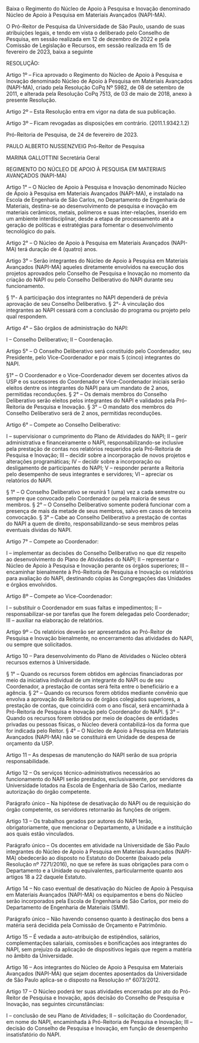 Baixa o Regimento do Núcleo de Apoio à Pesquisa e Inovação denominado Núcleo de Apoio à Pesquisa em Materiais Avançados (NAPI-MA).

O Pró-Reitor de Pesquisa da Universidade de São Paulo, usando de suas atribuições legais, e tendo em vista o deliberado pelo Conselho de Pesquisa, em sessão realizada em 12 de dezembro de 2022 e pela Comissão de Legislação e Recursos, em sessão realizada em 15 de fevereiro de 2023, baixa a seguinte

RESOLUÇÃO:

Artigo 1º – Fica aprovado o Regimento do Núcleo de Apoio à Pesquisa e Inovação denominado Núcleo de Apoio à Pesquisa em Materiais Avançados (NAPI-MA), criado pela Resolução CoPq Nº 5982, de 08 de setembro de 2011, e alterada pela Resolução CoPq 7513, de 03 de maio de 2018, anexo à presente Resolução.

Artigo 2º – Esta Resolução entra em vigor na data de sua publicação.

Artigo 3º – Ficam revogadas as disposições em contrário. (2011.1.9342.1.2)

Pró-Reitoria de Pesquisa, de 24 de fevereiro de 2023.

PAULO ALBERTO NUSSENZVEIG
Pró-Reitor de Pesquisa

MARINA GALLOTTINI
Secretária Geral

REGIMENTO DO NÚCLEO DE APOIO À PESQUISA EM MATERIAIS AVANÇADOS (NAPI-MA)

Artigo 1° – O Núcleo de Apoio à Pesquisa e Inovação denominado Núcleo de Apoio à Pesquisa em Materiais Avançados (NAPI-MA), e instalado na Escola de Engenharia de São Carlos, no Departamento de Engenharia de Materiais, destina-se ao desenvolvimento de pesquisa e inovação em materiais cerâmicos, metais, polímeros e suas inter-relações, inserido em um ambiente interdisciplinar, desde a etapa de processamento até a geração de políticas e estratégias para fomentar o desenvolvimento tecnológico do país.

Artigo 2° – O Núcleo de Apoio à Pesquisa em Materiais Avançados (NAPI-MA) terá duração de 4 (quatro) anos.

Artigo 3° – Serão integrantes do Núcleo de Apoio à Pesquisa em Materiais Avançados (NAPI-MA) aqueles diretamente envolvidos na execução dos projetos aprovados pelo Conselho de Pesquisa e Inovação no momento da criação do NAPI ou pelo Conselho Deliberativo do NAPI durante seu funcionamento.

§ 1°- A participação dos integrantes no NAPI dependerá de prévia aprovação de seu Conselho Deliberativo.
§ 2°- A vinculação dos integrantes ao NAPI cessará com a conclusão do programa ou projeto pelo qual respondem.

Artigo 4° – São órgãos de administração do NAPI:

I – Conselho Deliberativo;
II – Coordenação.

Artigo 5° – O Conselho Deliberativo será constituído pelo Coordenador, seu Presidente, pelo Vice-Coordenador e por mais 5 (cinco) integrantes do NAPI.

§1° – O Coordenador e o Vice-Coordenador devem ser docentes ativos da USP e os sucessores do Coordenador e Vice-Coordenador iniciais serão eleitos dentre os integrantes do NAPI para um mandato de 2 anos, permitidas reconduções.
§ 2° – Os demais membros do Conselho Deliberativo serão eleitos pelos integrantes do NAPI e validados pela Pró-Reitoria de Pesquisa e Inovação.
§ 3° – O mandato dos membros do Conselho Deliberativo será de 2 anos, permitidas reconduções.

Artigo 6° – Compete ao Conselho Deliberativo:

I – supervisionar o cumprimento do Plano de Atividades do NAPI;
II – gerir administrativa e financeiramente o NAPI, responsabilizando-se inclusive pela prestação de contas nos relatórios requeridos pela Pró-Reitoria de Pesquisa e Inovação;
III – decidir sobre a incorporação de novos projetos e alterações programáticas;
IV – decidir sobre a incorporação ou desligamento de participantes do NAPI;
V – responder perante a Reitoria pelo desempenho de seus integrantes e servidores;
VI – apreciar os relatórios do NAPI.

§ 1° – O Conselho Deliberativo se reunirá 1 (uma) vez a cada semestre ou sempre que convocado pelo Coordenador ou pela maioria de seus membros.
§ 2° – O Conselho Deliberativo somente poderá funcionar com a presença de mais da metade de seus membros, salvo em casos de terceira convocação.
§ 3° – Cabe ao Conselho Deliberativo a prestação de contas do NAPI a quem de direito, responsabilizando-se seus membros pelas eventuais dívidas do NAPI.

Artigo 7° – Compete ao Coordenador:

I – implementar as decisões do Conselho Deliberativo no que diz respeito ao desenvolvimento do Plano de Atividades do NAPI;
II – representar o Núcleo de Apoio à Pesquisa e Inovação perante os órgãos superiores;
III – encaminhar bienalmente à Pró-Reitoria de Pesquisa e Inovação os relatórios para avaliação do NAPI, destinando cópias às Congregações das Unidades e órgãos envolvidos.

Artigo 8º – Compete ao Vice-Coordenador:

I – substituir o Coordenador em suas faltas e impedimentos;
II – responsabilizar-se por tarefas que lhe forem delegadas pelo Coordenador;
III – auxiliar na elaboração de relatórios.

Artigo 9º – Os relatórios deverão ser apresentados ao Pró-Reitor de Pesquisa e Inovação bienalmente, no encerramento das atividades do NAPI, ou sempre que solicitados.

Artigo 10 – Para desenvolvimento do Plano de Atividades o Núcleo obterá recursos externos à Universidade.

§ 1° – Quando os recursos forem obtidos em agências financiadoras por meio da iniciativa individual de um integrante do NAPI ou de seu Coordenador, a prestação de contas será feita entre o beneficiário e a agência.
§ 2° – Quando os recursos forem obtidos mediante convênio que envolva a aprovação da Reitoria ou de órgãos colegiados superiores, a prestação de contas, que coincidirá com o ano fiscal, será encaminhada à Pró-Reitoria de Pesquisa e Inovação pelo Coordenador do NAPI.
§ 3° – Quando os recursos forem obtidos por meio de doações de entidades privadas ou pessoas físicas, o Núcleo deverá contabilizá-los da forma que for indicada pelo Reitor.
§ 4° – O Núcleo de Apoio à Pesquisa em Materiais Avançados (NAPI-MA) não se constituirá em Unidade de despesa de orçamento da USP.

Artigo 11 – As despesas de manutenção do NAPI serão de sua própria responsabilidade.

Artigo 12 – Os serviços técnico-administrativos necessários ao funcionamento do NAPI serão prestados, exclusivamente, por servidores da Universidade lotados na Escola de Engenharia de São Carlos, mediante autorização do órgão competente.

Parágrafo único – Na hipótese de desativação do NAPI ou de requisição do órgão competente, os servidores retornarão às funções de origem.

Artigo 13 – Os trabalhos gerados por autores do NAPI terão, obrigatoriamente, que mencionar o Departamento, a Unidade e a instituição aos quais estão vinculados.

Parágrafo único – Os docentes em atividade na Universidade de São Paulo integrantes do Núcleo de Apoio à Pesquisa em Materiais Avançados (NAPI-MA) obedecerão ao disposto no Estatuto do Docente (baixado pela Resolução nº 7271/2016), no que se refere às suas obrigações para com o Departamento e a Unidade ou equivalentes, particularmente quanto aos artigos 18 a 22 daquele Estatuto.

Artigo 14 – No caso eventual de desativação do Núcleo de Apoio à Pesquisa em Materiais Avançados (NAPI-MA) os equipamentos e bens do Núcleo serão incorporados pela Escola de Engenharia de São Carlos, por meio do Departamento de Engenharia de Materiais (SMM).

Parágrafo único – Não havendo consenso quanto à destinação dos bens a matéria será decidida pela Comissão de Orçamento e Patrimônio.

Artigo 15 – É vedada a auto-atribuição de estipêndios, salários, complementações salariais, comissões e bonificações aos integrantes do NAPI, sem prejuízo da aplicação de dispositivos legais que regem a matéria no âmbito da Universidade.

Artigo 16 – Aos integrantes do Núcleo de Apoio à Pesquisa em Materiais Avançados (NAPI-MA) que sejam docentes aposentados da Universidade de São Paulo aplica-se o disposto na Resolução n° 6073/2012.

Artigo 17 – O Núcleo poderá ter suas atividades encerradas por ato do Pró-Reitor de Pesquisa e Inovação, após decisão do Conselho de Pesquisa e Inovação, nas seguintes circunstâncias:

I – conclusão de seu Plano de Atividades;
II – solicitação do Coordenador, em nome do NAPI, encaminhada à Pró-Reitoria de Pesquisa e Inovação;
III – decisão do Conselho de Pesquisa e Inovação, em função de desempenho insatisfatório do NAPI.